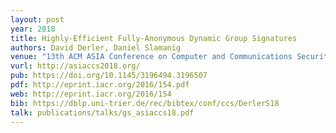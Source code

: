 ```yaml
---
layout: post
year: 2018
title: Highly-Efficient Fully-Anonymous Dynamic Group Signatures
authors: David Derler, Daniel Slamanig
venue: "13th ACM ASIA Conference on Computer and Communications Security - ACM ASIACCS 2018"
vurl: http://asiaccs2018.org/
pub: https://doi.org/10.1145/3196494.3196507
pdf: http://eprint.iacr.org/2016/154.pdf
web: http://eprint.iacr.org/2016/154
bib: https://dblp.uni-trier.de/rec/bibtex/conf/ccs/DerlerS18
talk: publications/talks/gs_asiaccs18.pdf
---
```


